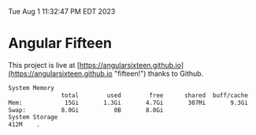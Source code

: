 Tue Aug  1 11:32:47 PM EDT 2023

# Angular Fifteen


This project is live at [https://angularsixteen.github.io](https://angularsixteen.github.io "fifteen!") thanks to Github.

```bash
System Memory
               total        used        free      shared  buff/cache   available
Mem:            15Gi       1.3Gi       4.7Gi       307Mi       9.3Gi        13Gi
Swap:          8.0Gi          0B       8.0Gi
System Storage
412M	.
```
